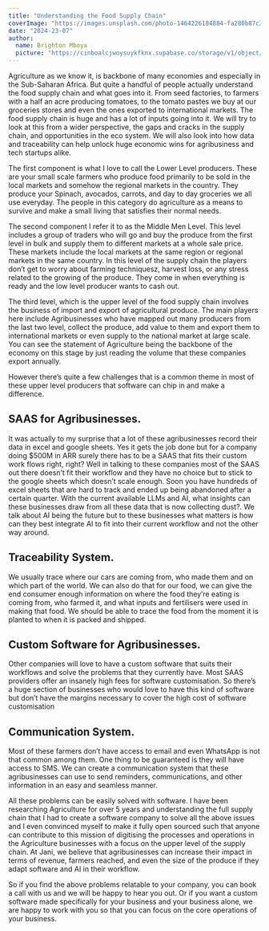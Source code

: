 ```yaml
---
title: "Understanding the Food Supply Chain"
coverImage: "https://images.unsplash.com/photo-1464226184884-fa280b87c399?w=800&auto=format&fit=crop&q=60&ixlib=rb-4.0.3&ixid=M3wxMjA3fDB8MHxzZWFyY2h8MTZ8fGZvb2R8ZW58MHwwfDB8fHww.jpg"
date: "2024-23-07"
author:
  name: Brighton Mboya
  picture: "https://cinboalcjwoysuykfknx.supabase.co/storage/v1/object/public/images/brighton.jpg"
---
```



<!-- ## Understanding The Food Supply Chain:-  -->

Agriculture as we know it, is backbone of many economies and especially  in the Sub-Saharan Africa. But quite a handful of people actually understand the food supply chain and what goes into it. From seed factories, to farmers with a half an acre producing tomatoes, to the tomato pastes we buy at our groceries stores and even the ones exported to international markets. The food supply chain is huge and has a lot of inputs going into it. We will try to look at this from a wider perspective, the gaps and cracks in the supply chain, and opportunities in the eco system. We will also look into how data and traceability can help unlock huge economic wins for agribusiness  and tech startups alike.

The first component is what I love to call the Lower Level producers. These are your small scale farmers who produce food primarily to be sold in the local markets and somehow the regional markets in the country. They produce your Spinach, avocados, carrots, and day to day groceries we all use everyday. The people in this category do agriculture as a means to survive and make a small living that satisfies  their normal needs.

The second component I refer it to as the Middle Men Level. This level includes a group of traders who will go and buy the produce from the first level in bulk and supply them to different markets at a whole sale price. These markets include the local markets at the same region or regional markets in the same country. In this level of the supply chain the players don’t get to worry about farming techniquesz, harvest loss, or any stress related to the growing of the produce. They come in when everything is ready and the low level producer wants to cash out. 

The third level, which is the upper level of the food supply chain involves the business of import and export of agricultural  produce. The main players here include Agribusinesses who have mapped out many producers from the last two level, collect the produce, add value to them and export them to international markets or even supply to the national market at large scale. You can see the statement of Agriculture being the backbone of the economy on this stage by just reading the volume that these companies export annually. 

However there’s quite a few challenges that is a common theme in most of these upper level producers that software can chip in and make a difference.

## SAAS for Agribusinesses.

It was actually to my surprise that a lot of these agribusinesses record their data in excel and google sheets. Yes it gets the job done but for a company doing $500M in ARR surely there has to be a SAAS that fits their custom work flows right, right? Well in talking to these companies most of the SAAS out there doesn’t fit their workflow and they have no choice but to stick to the google sheets which doesn’t scale enough. Soon you have hundreds of excel sheets that are hard to track and ended up being abandoned after a certain quarter. With the current available LLMs and AI, what insights can these businesses draw from all these data that is now collecting dust?. We talk about AI being the future but to these businesses  what matters is how can they best integrate AI to fit into their current workflow and not the other way around.

## Traceability System.

We usually trace where our cars are coming from, who made them and on which part of the world. We can also do that for our food, we can give the end consumer enough information on where the food they’re eating is coming from, who farmed it, and what inputs and fertilisers were used in making that food. We should be able to trace the food from the moment it is planted to when it is packed and shipped.

## Custom Software for Agribusinesses.

Other companies will love to have a custom software that suits their workflows and solve the problems that they currently have. Most SAAS providers offer an insanely high fees for software customisation. So there’s a huge section of businesses who would love to have this kind of software but don’t have the margins necessary to cover the high cost of software customisation

## Communication System.

Most of these farmers don’t have access to email and even WhatsApp is not that common among them. One thing to be guaranteed is they will have access to SMS.  We can create a communication system that these agribusinesses  can use to send reminders, communications, and other information in an easy and seamless manner.

All these problems can be easily solved with software. I have been researching Agriculture for over 5 years and understanding the full supply chain that I had to create a software company to solve all the above issues and I even convinced  myself to make it fully open sourced such that anyone can contribute to this mission of digitising the processes and operations in the Agriculture businesses with a focus on the upper level of the supply chain. At Jani, we believe that agribusinesses can increase their impact in terms of revenue, farmers reached, and even the size of the produce if they adapt software and AI in their workflow. 

So if you find the above problems relatable to your company, you can book a call with us and we will be happy to hear you out. Or if you want a custom software made specifically for your business  and your business  alone, we are happy to work with you so that you can focus on the core operations of your business.